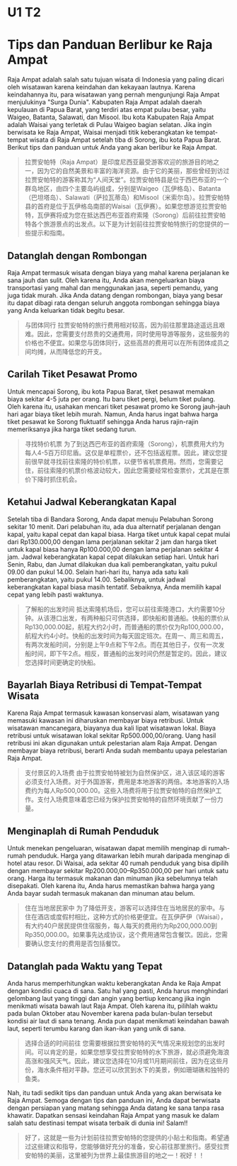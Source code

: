 # U1 T2

# Tips dan Panduan Berlibur ke Raja Ampat

Raja Ampat adalah salah satu tujuan wisata di Indonesia yang paling dicari oleh wisatawan karena keindahan dan kekayaan lautnya. Karena keindahannya itu, para wisatawan yang pernah mengunjungi Raja Ampat menjulukinya "Surga Dunia". Kabupaten Raja Ampat adalah daerah kepulauan di Papua Barat, yang terdiri atas empat pulau besar, yaitu Waigeo, Batanta, Salawati, dan Misool. Ibu kota Kabupaten Raja Ampat adalah Waisai yang terletak di Pulau Waigeo bagian selatan. Jika ingin berwisata ke Raja Ampat, Waisai menjadi titik keberangkatan ke tempat-tempat wisata di Raja Ampat setelah tiba di Sorong, ibu kota Papua Barat. Berikut tips dan panduan untuk Anda yang akan berlibur ke Raja Ampat.

> 拉贾安帕特（Raja Ampat）是印度尼西亚最受游客欢迎的旅游目的地之一，因为它的自然美景和丰富的海洋资源。由于它的美丽，那些曾经到访过拉贾安帕特的游客称其为“人间天堂”。拉贾安帕特县是位于西巴布亚的一个群岛地区，由四个主要岛屿组成，分别是Waigeo（瓦伊格岛）、Batanta（巴坦塔岛）、Salawati（萨拉瓦蒂岛）和Misool（米索尔岛）。拉贾安帕特县的首府是位于瓦伊格岛南部的Waisai（瓦伊赛）。如果您想游览拉贾安帕特，瓦伊赛将成为您在抵达西巴布亚首府索隆（Sorong）后前往拉贾安帕特各个旅游景点的出发点。以下是为计划前往拉贾安帕特旅行的您提供的一些提示和指南。

## Datanglah dengan Rombongan

Raja Ampat termasuk wisata dengan biaya yang mahal karena perjalanan ke sana jauh dan sulit. Oleh karena itu, Anda akan mengeluarkan biaya transportasi yang mahal dan menggunakan jasa, seperti pemandu, yang juga tidak murah. Jika Anda datang dengan rombongan, biaya yang besar itu dapat dibagi rata dengan seluruh anggota rombongan sehingga biaya yang Anda keluarkan tidak begitu besar.

> 与团体同行
> 拉贾安帕特的旅行费用相对较高，因为前往那里路途遥远且艰难。因此，您需要支付昂贵的交通费用，同时使用导游等服务，这些服务的价格也不便宜。如果您与团体同行，这些高昂的费用可以在所有团体成员之间均摊，从而降低您的开支。

## Carilah Tiket Pesawat Promo

Untuk mencapai Sorong, ibu kota Papua Barat, tiket pesawat memakan biaya sekitar 4-5 juta per orang. Itu baru tiket pergi, belum tiket pulang. Oleh karena itu, usahakan mencari tiket pesawat promo ke Sorong jauh-jauh hari agar biaya tiket lebih murah. Namun, Anda harus ingat bahwa harga tiket pesawat ke Sorong fluktuatif sehingga Anda harus rajin-rajin memeriksanya jika harga tiket sedang turun.

> 寻找特价机票
> 为了到达西巴布亚的首府索隆（Sorong），机票费用大约为每人4-5百万印尼盾。这仅是单程票价，还不包括返程票。因此，建议您提前很早就寻找前往索隆的特价机票，以便节省机票费用。然而，您需要记住，前往索隆的机票价格波动较大，因此您需要经常检查票价，尤其是在票价下降时抓住机会。

## Ketahui Jadwal Keberangkatan Kapal

Setelah tiba di Bandara Sorong, Anda dapat menuju Pelabuhan Sorong sekitar 10 menit. Dari pelabuhan itu, ada dua alternatif perjalanan dengan kapal, yaitu kapal cepat dan kapal biasa. Harga tiket untuk kapal cepat mulai dari Rp130.000,00 dengan lama perjalanan sekitar 2 jam dan harga tiket untuk kapal biasa hanya Rp100.000,00 dengan lama perjalanan sekitar 4 jam. Jadwal keberangkatan kapal cepat dilakukan setiap hari. Untuk hari Senin, Rabu, dan Jumat dilakukan dua kali pemberangkatan, yaitu pukul 09.00 dan pukul 14.00. Selain hari-hari itu, hanya ada satu kali pemberangkatan, yaitu pukul 14.00. Sebaliknya, untuk jadwal keberangkatan kapal biasa masih tentatif. Sebaiknya, Anda memilih kapal cepat yang lebih pasti waktunya.

> 了解船的出发时间
> 抵达索隆机场后，您可以前往索隆港口，大约需要10分钟。从该港口出发，有两种船只可供选择，即快船和普通船。快船的票价从Rp130,000.00起，航程大约2小时，而普通船的票价仅为Rp100,000.00，航程大约4小时。快船的出发时间为每天固定班次。在周一、周三和周五，有两次发船时间，分别是上午9点和下午2点。而在其他日子，仅有一次发船时间，即下午2点。相反，普通船的出发时间仍然是暂定的。因此，建议您选择时间更确定的快船。

## Bayarlah Biaya Retribusi di Tempat-Tempat Wisata

Karena Raja Ampat termasuk kawasan konservasi alam, wisatawan yang memasuki kawasan ini diharuskan membayar biaya retribusi. Untuk wisatawan mancanegara, biayanya dua kali lipat wisatawan lokal. Biaya retribusi untuk wisatawan lokal sekitar Rp500.000,00/orang. Uang hasil retribusi ini akan digunakan untuk pelestarian alam Raja Ampat. Dengan membayar biaya retribusi, berarti Anda sudah membantu upaya pelestarian Raja Ampat.

> 支付景区的入场费
> 由于拉贾安帕特被划为自然保护区，进入该区域的游客必须支付入场费。对于外国游客，费用是本地游客的两倍。本地游客的入场费约为每人Rp500,000.00。这些入场费将用于拉贾安帕特的自然保护工作。支付入场费意味着您已经为保护拉贾安帕特的自然环境贡献了一份力量。

## Menginaplah di Rumah Penduduk

Untuk menekan pengeluaran, wisatawan dapat memilih menginap di rumah-rumah penduduk. Harga yang ditawarkan lebih murah daripada menginap di hotel atau resor. Di Waisai, ada sekitar 40 rumah penduduk yang bisa dipilih dengan membayar sekitar Rp200.000,00–Rp350.000,00 per hari untuk satu orang. Harga itu termasuk makanan dan minuman jika sebelumnya telah disepakati. Oleh karena itu, Anda harus memastikan bahwa harga yang Anda bayar sudah termasuk makanan dan minuman atau belum.

> 住在当地居民家中
> 为了降低开支，游客可以选择住在当地居民的家中。与住在酒店或度假村相比，这种方式的价格更便宜。在瓦伊萨伊（Waisai），有大约40户居民提供住宿服务，每人每天的费用约为Rp200,000.00到Rp350,000.00。如果事先达成协议，这个费用通常包含餐饮。因此，您需要确认您支付的费用是否包括餐饮。

## Datanglah pada Waktu yang Tepat

Anda harus memperhitungkan waktu keberangkatan Anda ke Raja Ampat dengan kondisi cuaca di sana. Satu hal yang pasti, Anda harus menghindari gelombang laut yang tinggi dan angin yang bertiup kencang jika ingin menikmati wisata bawah laut Raja Ampat. Oleh karena itu, pilihlah waktu pada bulan Oktober atau November karena pada bulan-bulan tersebut kondisi air laut di sana tenang. Anda pun dapat menikmati keindahan bawah laut, seperti terumbu karang dan ikan-ikan yang unik di sana.

> 选择合适的时间前往
> 您需要根据拉贾安帕特的天气情况来规划您的出发时间。可以肯定的是，如果您想享受拉贾安帕特的水下旅游，就必须避免海浪高涨和强风天气。因此，建议您选择在10月或11月期间前往，因为在这些月份，海水条件相对平静。您还可以欣赏到水下的美景，例如珊瑚礁和独特的鱼类。

Nah, itu tadi sedikit tips dan panduan untuk Anda yang akan berwisata ke Raja Ampat. Semoga dengan tips dan panduan ini, Anda dapat berwisata dengan persiapan yang matang sehingga Anda datang ke sana tanpa rasa khawatir. Dapatkan sensasi keindahan Raja Ampat yang masuk ke dalam salah satu destinasi tempat wisata terbaik di dunia ini! Salam!!

> 好了，这就是一些为计划前往拉贾安帕特的您提供的小贴士和指南。希望通过这些建议和指导，您能够做好充分的准备，安心前往那里旅行。感受拉贾安帕特的美丽，这里被列为世界上最佳旅游目的地之一！祝好！！

